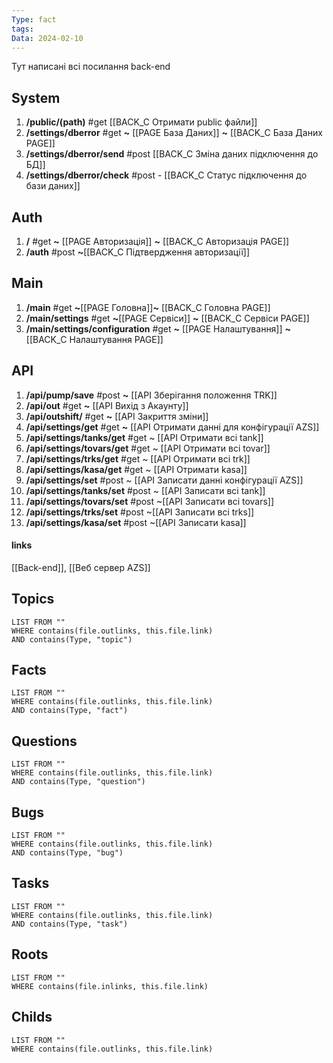 ```yaml
---
Type: fact
tags: 
Data: 2024-02-10
---
```

Тут написані всі посилання back-end
## System
1. **/public/(path)** #get  [[BACK_C Отримати public файли]]
2. **/settings/dberror** #get  **~** [[PAGE База Даних]]  **~** [[BACK_С База Даних PAGE]]
3. **/settings/dberror/send** #post   [[BACK_C Зміна даних підключення до БД]]
4. **/settings/dberror/check** #post -  [[BACK_C Статус підключення до бази даних]]
## Auth
1. **/** #get **~** [[PAGE Авторизація]] **~** [[BACK_С Авторизація PAGE]]
2. **/auth** #post **~**[[BACK_C Підтвердження авторизації]]
## Main
1. **/main** #get **~**[[PAGE Головна]]**~** [[BACK_С Головна PAGE]]
2. **/main/settings** #get **~**[[PAGE Сервіси]] **~** [[BACK_С Сервіси PAGE]]
3. **/main/settings/configuration** #get **~** [[PAGE Налаштування]] **~** [[BACK_С Налаштування PAGE]]
## API
1. **/api/pump/save** #post **~** [[API Зберігання положення TRK]]
2. **/api/out** #get **~** [[API Вихід з Акаунту]] 
3. **/api/outshift/** #get **~** [[API Закриття зміни]]
4. **/api/settings/get** #get  **~** [[API Отримати данні для конфігурації AZS]] 
5. **/api/settings/tanks/get** #get ~ [[API Отримати всі tank]]
6. **/api/settings/tovars/get** #get ~ [[API Отримати всі tovar]]
7. **/api/settings/trks/get** #get ~  [[API Отримати всі trk]]
8. **/api/settings/kasa/get** #get ~  [[API Отримати kasa]]
9.  **/api/settings/set** #post ~ [[API Записати данні конфігурації AZS]]
10. **/api/settings/tanks/set** #post ~ [[API Записати всі tank]]
11. **/api/settings/tovars/set** #post ~[[API Записати всі tovars]]
12. **/api/settings/trks/set** #post ~[[API Записати всі trks]]
13. **/api/settings/kasa/set** #post ~[[API Записати kasa]]
#### links
[[Back-end]], [[Веб сервер AZS]]
## Topics
```dataview
LIST FROM ""
WHERE contains(file.outlinks, this.file.link)
AND contains(Type, "topic")
```
## Facts
```dataview
LIST FROM ""
WHERE contains(file.outlinks, this.file.link)
AND contains(Type, "fact")
```
## Questions
```dataview
LIST FROM ""
WHERE contains(file.outlinks, this.file.link)
AND contains(Type, "question")
```
## Bugs
```dataview
LIST FROM ""
WHERE contains(file.outlinks, this.file.link)
AND contains(Type, "bug")
```
## Tasks
```dataview
LIST FROM ""
WHERE contains(file.outlinks, this.file.link)
AND contains(Type, "task")
```
## Roots
```dataview
LIST FROM ""
WHERE contains(file.inlinks, this.file.link)
```

## Childs
```dataview
LIST FROM ""
WHERE contains(file.outlinks, this.file.link)
```